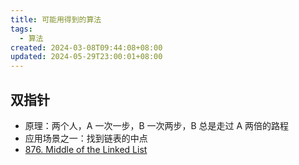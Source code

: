 ```yaml
---
title: 可能用得到的算法
tags:
  - 算法
created: 2024-03-08T09:44:08+08:00
updated: 2024-05-29T23:00:01+08:00
---
```


## 双指针

- 原理：两个人，A 一次一步，B 一次两步，B 总是走过 A 两倍的路程
- 应用场景之一：找到链表的中点
- [876. Middle of the Linked List](https://leetcode.com/problems/middle-of-the-linked-list/)

